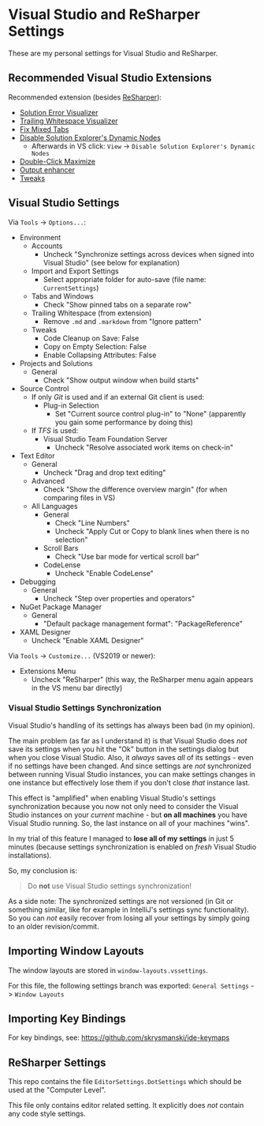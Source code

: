 # Visual Studio and ReSharper Settings

These are my personal settings for Visual Studio and ReSharper.

## Recommended Visual Studio Extensions

Recommended extension (besides [ReSharper](https://www.jetbrains.com/resharper/)):

* [Solution Error Visualizer](https://marketplace.visualstudio.com/items?itemName=VisualStudioPlatformTeam.SolutionErrorVisualizer)
* [Trailing Whitespace Visualizer](https://marketplace.visualstudio.com/items?itemName=MadsKristensen.TrailingWhitespaceVisualizer)
* [Fix Mixed Tabs](https://marketplace.visualstudio.com/items?itemName=VisualStudioPlatformTeam.FixMixedTabs)
* [Disable Solution Explorer's Dynamic Nodes](https://marketplace.visualstudio.com/items?itemName=MadsKristensen.DisableSolutionExplorersDynamicNodes)
  * Afterwards in VS click: `View` -> `Disable Solution Explorer's Dynamic Nodes`
* [Double-Click Maximize](https://marketplace.visualstudio.com/items?itemName=VisualStudioPlatformTeam.Double-ClickMaximize)
* [Output enhancer](https://marketplace.visualstudio.com/items?itemName=NikolayBalakin.Outputenhancer)
* [Tweaks](https://marketplace.visualstudio.com/items?itemName=MadsKristensen.Tweaks)

## Visual Studio Settings

Via `Tools` -> `Options...`:

* Environment
  * Accounts
    * Uncheck "Synchronize settings across devices when signed into Visual Studio" (see below for explanation)
  * Import and Export Settings
    * Select appropriate folder for auto-save (file name: `CurrentSettings`)
  * Tabs and Windows
    * Check "Show pinned tabs on a separate row"
  * Trailing Whitespace (from extension)
    * Remove `.md` and `.markdown` from "Ignore pattern"
  * Tweaks
    * Code Cleanup on Save: False
    * Copy on Empty Selection: False
    * Enable Collapsing Attributes: False
* Projects and Solutions
  * General
    * Check "Show output window when build starts"
* Source Control
  * If only *Git* is used and if an external Git client is used:
    * Plug-in Selection
      * Set "Current source control plug-in" to "None" (apparently you gain some performance by doing this)
  * If *TFS* is used:
    * Visual Studio Team Foundation Server
      * Uncheck "Resolve associated work items on check-in"
* Text Editor
  * General
    * Uncheck "Drag and drop text editing"
  * Advanced
    * Check "Show the difference overview margin" (for when comparing files in VS)
  * All Languages
    * General
      * Check "Line Numbers"
      * Uncheck "Apply Cut or Copy to blank lines when there is no selection"
    * Scroll Bars
      * Check "Use bar mode for vertical scroll bar"
    * CodeLense
      * Uncheck "Enable CodeLense"
* Debugging
  * General
    * Uncheck "Step over properties and operators"
* NuGet Package Manager
  * General
    * "Default package management format": "PackageReference"
* XAML Designer
  * Uncheck "Enable XAML Designer"

Via `Tools` -> `Customize...` (VS2019 or newer):

* Extensions Menu
  * Uncheck "ReSharper" (this way, the ReSharper menu again appears in the VS menu bar directly)

### Visual Studio Settings Synchronization

Visual Studio's handling of its settings has always been bad (in my opinion).

The main problem (as far as I understand it) is that Visual Studio does *not* save its settings when you hit the "Ok" button in the settings dialog but when you close Visual Studio. Also, it *always* saves *all* of its settings - even if no settings have been changed. And since settings are *not* synchronized between running Visual Studio instances, you can make settings changes in one instance but effectively lose them if you don't close *that* instance last.

This effect is "amplified" when enabling Visual Studio's settings synchronization because you now not only need to consider the Visual Studio instances on your *current* machine - but **on all machines** you have Visual Studio running. So, the last instance on all of your machines "wins".

In my trial of this feature I managed to **lose all of my settings** in just 5 minutes (because settings synchronization is enabled on *fresh* Visual Studio installations).

So, my conclusion is:

> Do **not** use Visual Studio settings synchronization!

As a side note: The synchronized settings are not versioned (in Git or something similar, like for example in IntelliJ's settings sync functionality). So you can *not* easily recover from losing all your settings by simply going to an older revision/commit.

## Importing Window Layouts

The window layouts are stored in `window-layouts.vssettings`.

For this file, the following settings branch was exported: `General Settings` -> `Window Layouts`

## Importing Key Bindings

For key bindings, see: <https://github.com/skrysmanski/ide-keymaps>

## ReSharper Settings

This repo contains the file `EditorSettings.DotSettings` which should be used at the "Computer Level".

This file only contains editor related setting. It explicitly does *not* contain any code style settings.
